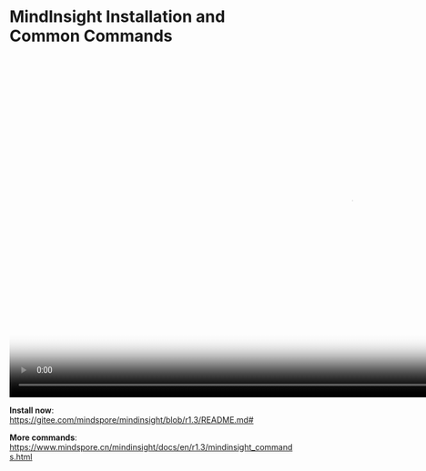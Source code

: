 # MindInsight Installation and Common Commands

[comment]: <> (This document contains Hands-on Tutorial Series. Gitee does not support display. Please check tutorials on the official website)

<video id="video7" autoplay controls width="1200px" height="600px" poster="https://mindspore-website.obs.cn-north-4.myhuaweicloud.com:443/teaching_video/cover/%E6%89%8B%E6%8A%8A%E6%89%8B%E7%B3%BB%E5%88%97/MI-1%E8%AF%A6%E6%83%85%E9%A1%B5.png">
<source id="mp47" src="https://mindspore-website.obs.cn-north-4.myhuaweicloud.com:443/teaching_video/video/MindInsight%E7%AC%AC%E4%B8%80%E7%AF%87.mp4" type="video/mp4">
</video>

**Install now**: <https://gitee.com/mindspore/mindinsight/blob/r1.3/README.md#>

**More commands**: <https://www.mindspore.cn/mindinsight/docs/en/r1.3/mindinsight_commands.html>
